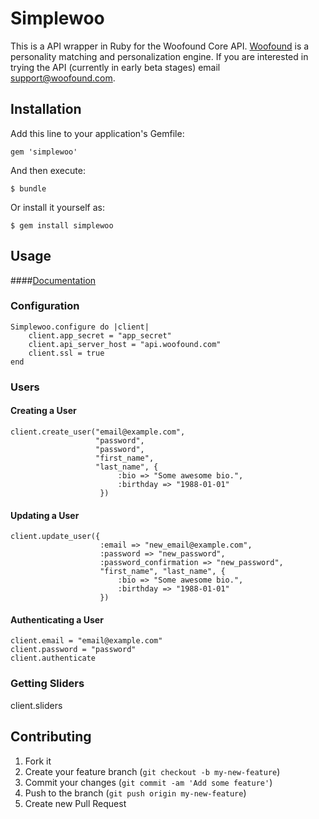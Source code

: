 # Simplewoo

This is a API wrapper in Ruby for the Woofound Core API. [Woofound](https://woofound.com) is a personality matching and personalization engine. If you are interested in trying the API (currently in early beta stages) email support@woofound.com.

## Installation

Add this line to your application's Gemfile:

    gem 'simplewoo'

And then execute:

    $ bundle

Or install it yourself as:

    $ gem install simplewoo

## Usage

####[Documentation](http://rdoc.info/gems/simplewoo)

### Configuration

	Simplewoo.configure do |client|
	    client.app_secret = "app_secret"
	    client.api_server_host = "api.woofound.com"
	    client.ssl = true
	end

### Users

#### Creating a User

    client.create_user("email@example.com", 
                       "password", 
                       "password", 
                       "first_name", 
                       "last_name", { 
                            :bio => "Some awesome bio.", 
                            :birthday => "1988-01-01"
                        })

#### Updating a User
    client.update_user({
    					:email => "new_email@example.com", 
    					:password => "new_password", 
    					:password_confirmation => "new_password", 
    					"first_name", "last_name", {
    						:bio => "Some awesome bio.", 
    						:birthday => "1988-01-01"
    					})

#### Authenticating a User 
    client.email = "email@example.com"
    client.password = "password"
    client.authenticate

### Getting Sliders

client.sliders


## Contributing

1. Fork it
2. Create your feature branch (`git checkout -b my-new-feature`)
3. Commit your changes (`git commit -am 'Add some feature'`)
4. Push to the branch (`git push origin my-new-feature`)
5. Create new Pull Request

